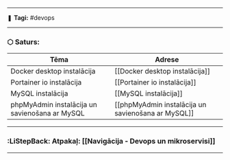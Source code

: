 ___

❚ **Tagi:** #devops 

---
### ⬡ Saturs:

| Tēma                                           | Adrese                                             |
| ---------------------------------------------- | -------------------------------------------------- |
| Docker desktop instalācija                     | [[Docker desktop instalācija]]                     |
| Portainer io instalācija                       | [[Portainer io instalācija]]                       |
| MySQL instalācija                              | [[MySQL instalācija]]                              |
| phpMyAdmin instalācija un savienošana ar MySQL | [[phpMyAdmin instalācija un savienošana ar MySQL]] |

---
### :LiStepBack: Atpakaļ: [[Navigācija - Devops un mikroservisi]]

___